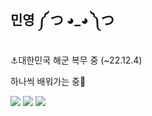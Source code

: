 ## 민영 ༼ つ ◕_◕ ༽つ

⚓대한민국 해군 복무 중 (~22.12.4)

하나씩 배워가는 중📝


<img src="https://img.shields.io/badge/-Python-3776AB?style=flat&logo=Python&logoColor=white"/></a>
<img src="https://img.shields.io/badge/-Ren'Py-FF7F7F?style=flat&logo=Ren'Py&logoColor=white"/></a>
<img src="https://img.shields.io/badge/-Unity-000000?style=flat&logo=Unity&logoColor=white"/></a>


